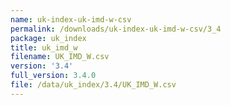 ```yaml
---
name: uk-index-uk-imd-w-csv
permalink: /downloads/uk-index-uk-imd-w-csv/3_4
package: uk_index
title: uk_imd_w
filename: UK_IMD_W.csv
version: '3.4'
full_version: 3.4.0
file: /data/uk_index/3.4/UK_IMD_W.csv
---
```

